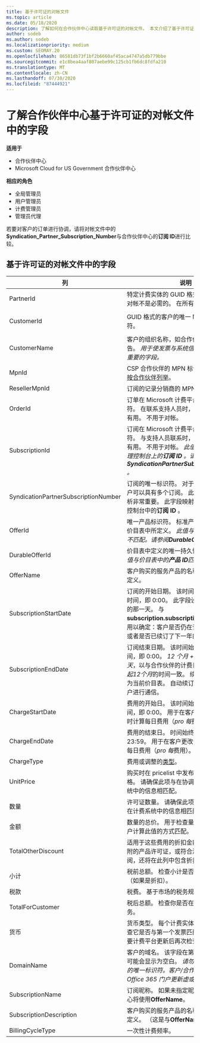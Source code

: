 ```yaml
---
title: 基于许可证的对帐文件
ms.topic: article
ms.date: 05/18/2020
description: 了解如何在合作伙伴中心读取基于许可证的对帐文件。 本文介绍了基于许可证的侦测文件中每个字段的含义。
author: sodeb
ms.author: sodeb
ms.localizationpriority: medium
ms.custom: SEOMAY.20
ms.openlocfilehash: 86581db73f1bf2b6660af45aca4747a5db779bbe
ms.sourcegitcommit: e1c8bea4aaf807aebe99c125cb1fb6dc8fdfa210
ms.translationtype: MT
ms.contentlocale: zh-CN
ms.lasthandoff: 07/30/2020
ms.locfileid: "87444921"
---
```

# <a name="understand-the-fields-in-partner-center-license-based-reconciliation-files"></a>了解合作伙伴中心基于许可证的对帐文件中的字段

**适用于**

- 合作伙伴中心
- Microsoft Cloud for US Government 合作伙伴中心

**相应的角色**
- 全局管理员
- 用户管理员
- 计费管理员
- 管理员代理

若要对客户的订单进行协调，请将对帐文件中的**Syndication_Partner_Subscription_Number**与合作伙伴中心的**订阅 ID**进行比较。

## <a name="fields-in-license-based-reconciliation-files"></a>基于许可证的对帐文件中的字段

| 列 | 说明 | 示例值 |
| ------ | ----------- | ------------ |
| PartnerId | 特定计费实体的 GUID 格式的唯一标识符。 对帐不是必需的。 在所有行中均相同。 | *8ddd03642-test-test-test-46b58d356b4e* |
| CustomerId | GUID 格式的客户的唯一 Microsoft 标识符。 | *12ABCD34-001A-BCD2-987C-3210ABCD5678* |
| CustomerName | 客户的组织名称，如合作伙伴中心中所报告。 *用于使发票与系统信息进行协调的非常重要的字段。* | *测试客户 A* |
| MpnId | CSP 合作伙伴的 MPN 标识符。 请参阅[如何按合作伙伴列举](use-the-reconciliation-files.md#itemize-reconciliation-files-by-partner)。 | *4390934* |
| ResellerMpnId | 订阅的记录分销商的 MPN 标识符。  |
| OrderId | 订单在 Microsoft 计费平台中的唯一标识符。 在联系支持人员时，确定订单可能会很有用。 不用于对帐。 | *566890604832738111* |
| SubscriptionId | 订阅在 Microsoft 计费平台中的唯一标识符。 与支持人员联系时，确定订阅可能会很有用。 不用于对帐。 *此值不同于合作伙伴管理控制台上的**订阅 ID** 。请参阅**SyndicationPartnerSubscriptionNumber** 。* | *usCBMgAAAAAAAAIA* |
| SyndicationPartnerSubscriptionNumber | 订阅的唯一标识符。 对于同一计划，一个客户可以具有多个订阅。 此列对于协调文件分析非常重要。 此字段映射到合作伙伴管理员控制台中的**订阅 ID** 。 | *fb977ab5-test-test-test-24c8d9591708* |
| OfferId | 唯一产品标识符。 标准产品/服务标识符，如价目表中所定义。 *此值与价目表中的**产品 ID**不匹配。请参阅**DurableOfferID** 。* | *FE616D64-E9A8-40EF-843F-152E9BBEF3D1* |
| DurableOfferId | 价目表中定义的唯一持久性提议标识符。 *此值与价目表中的**产品 ID**匹配。* | *1017D7F3-6D7F-4BFA-BDD8-79BC8F104E0C* |
| OfferName | 客户购买的服务产品的名称，如价目表中所定义。 | *Microsoft Office 365（计划 E3）* |
| SubscriptionStartDate | 订阅的开始日期。 该时间始终为一天的起点时间，即 0:00。 此字段设置为提交订单后的那一天。 与**subscription.subscriptionenddate**结合使用以确定：客户是否仍在订阅的第一年内，或者是否已续订了下一年的订阅。 | *2/1/2019 0:00* |
| SubscriptionEndDate | 订阅结束日期。 该时间始终为一天的起点时间，即 0:00。 *12 个月 + 开始日期之后的**x**天*，以与合作伙伴的计费日期或*从续订日期起12个月*的时间一致。 续订时，价格将更新为当前价目表。 自动续订之前可能需要与客户进行通信。 | *2/1/2019 0:00* |
| ChargeStartDate | 费用的开始日。 该时间始终为一天的起点时间，即 0:00。 用于在客户更改许可证编号时计算每日费用（*pro 每*费用）。 | *2/1/2019 0:00* |
| ChargeEndDate | 费用的结束日。 时间始终是一天的结束，即 23:59。 用于在客户更改许可证编号时计算每日费用（*pro 每*费用）。 | *2/28/2019 23:59* |
| ChargeType | 费用或调整的[类型](recon-file-charge-types.md)。 | 请参阅[费用类型](recon-file-charge-types.md)。 |
| UnitPrice | 购买时在 pricelist 中发布的每个许可证的价格。 请确保此项与在协调期间存储在计费系统中的信息相匹配。 | *6.82* |
| 数量 | 许可证数量。 请确保此项与在协调期间存储在计费系统中的信息相匹配。 | *2* |
| 金额 | 数量的总价。 用于检查量计算是否与你为客户计算此值的方式匹配。 | *13.32* |
| TotalOtherDiscount | 适用于这些费用的折扣金额。 资格或地图随附的产品许可证，或符合激励条件的新订阅，还将在此列中包含折扣金额。 | *2.32* |
| 小计 | 税前总额。 检查小计是否与预期的总计匹配（如果是折扣）。 | *11* |
| 税款 | 税费。 基于市场的税务规则和特定情况。 | *0* |
| TotalForCustomer | 税后总额。 检查你是否在发票中计入了税务。 | *11* |
| 货币 | 货币类型。 每个计费实体只有一种货币。 检查它是否与第一个发票匹配。 在进行任何主要计费平台更新后再次检查。 | *EUR* |
| DomainName | 客户的域名。 该字段在第二个计费周期之前可能会显示为空白。 *请勿将此字段用作客户的唯一标识符。客户/合作伙伴可以通过 Office 365 门户更新虚或默认域。* | *example.onmicrosoft.com* |
| SubscriptionName | 订阅昵称。 如果未指定昵称，则合作伙伴中心将使用**OfferName**。 | *项目联机* |
| SubscriptionDescription | 客户购买的服务产品的名称，如价目表中所定义。 （这是与**OfferName**相同的字段。） | *不含 PROJECT 客户端的 PROJECT ONLINE 高级版* |
| BillingCycleType | 一次性计费频率。| *每月* |